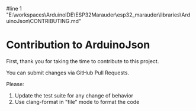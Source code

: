 #line 1 "E:\\workspaces\\ArduinoIDE\\ESP32Marauder\\esp32_marauder\\libraries\\ArduinoJson\\CONTRIBUTING.md"
# Contribution to ArduinoJson

First, thank you for taking the time to contribute to this project.

You can submit changes via GitHub Pull Requests.

Please:

1. Update the test suite for any change of behavior
2. Use clang-format in "file" mode to format the code
